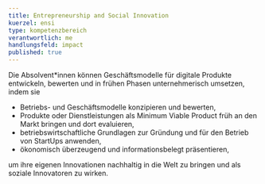 ```yaml
---
title: Entrepreneurship and Social Innovation
kuerzel: ensi
type: kompetenzbereich
verantwortlich: me
handlungsfeld: impact
published: true
---
```


Die Absolvent\*innen können Geschäftsmodelle für digitale Produkte entwickeln, bewerten und in frühen Phasen unternehmerisch umsetzen, indem sie

* Betriebs- und Geschäftsmodelle konzipieren und bewerten,
* Produkte oder Dienstleistungen als Minimum Viable Product früh an den Markt bringen und dort evaluieren,
* betriebswirtschaftliche Grundlagen zur Gründung und für den Betrieb von StartUps anwenden,
* ökonomisch überzeugend und informationsbelegt präsentieren,

um ihre eigenen Innovationen nachhaltig in die Welt zu bringen und als soziale Innovatoren zu wirken.
